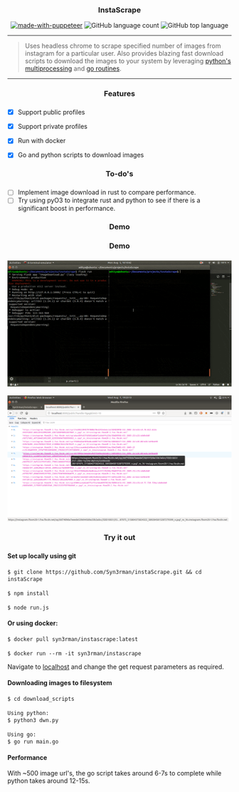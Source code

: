 <h3 align="center">InstaScrape</h3>

<div align="center">


[![made-with-puppeteer](https://img.shields.io/badge/made%20with-puppeteer-red)](https://pptr.dev/)
![GitHub language count](https://img.shields.io/github/languages/count/Syn3rman/instaScrape)
![GitHub top language](https://img.shields.io/github/languages/top/Syn3rman/instaScrape?color=green)
</br>



</div>

------------------------------------------

> Uses headless chrome to scrape specified number of images from instagram for a particular user. Also provides blazing fast download scripts to download the images to your system by leveraging [python's multiprocessing](./download_scripts/dwn.py) and [go routines](download_scripts/main.go).

------------------------------------------

<div align="center">
    <h3>Features<h3>
</div>

- [x] Support public profiles
- [x] Support private profiles
- [x] Run with docker
- [x] Go and python scripts to download images


<div align="center">
    <h3>To-do's<h3>
</div>

- [ ] Implement image download in rust to compare performance.
- [ ] Try using pyO3 to integrate rust and python to see if there is a significant boost in performance.

<div align="center">
    <h3>Demo<h3>
</div>

<div align="center">
    <h3>Demo<h3>
</div>

<div align = "center">
<img src="./assets/scrapingWithDownload.gif" width=600px/>
<br>
<br>
<img src="./assets/instaScrape.png" width=600px/>
</div>


<div align="center">
    <h3>Try it out<h3>
</div>

#### Set up locally using git

```
$ git clone https://github.com/Syn3rman/instaScrape.git && cd instaScrape

$ npm install

$ node run.js
```

#### Or using docker:
```
$ docker pull syn3rman/instascrape:latest

$ docker run --rm -it syn3rman/instascrape
```

Navigate to [localhost](http://localhost:8001/public?handle=9gag&limit=20) and change the get request parameters as required.

#### Downloading images to filesystem

```
$ cd download_scripts

Using python:
$ python3 dwn.py

Using go:
$ go run main.go
```

#### Performance

With ~500 image url's, the go script takes around 6-7s to complete while python takes around 12-15s.
